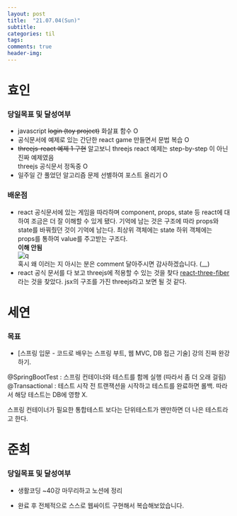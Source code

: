 ```yaml
---
layout: post
title:  "21.07.04(Sun)"
subtitle:
categories: til
tags:
comments: true
header-img: 
---
```

# 효인
### 당일목표 및 달성여부
- javascript ~~login (toy project)~~ 화살표 함수 O
- 공식문서에 예제로 있는 간단한 react game 만들면서 문법 복습 O
- ~~threejs-react 예제 1 구현~~ 알고보니 threejs react 예제는 step-by-step 이 아닌 진짜 예제였음<br>
threejs 공식문서 정독중 O
- 일주일 간 풀었던 알고리즘 문제 선별하여 포스트 올리기 O

### 배운점
- react 공식문서에 있는 게임을 따라하며 component, props, state 등 react에 대하여 조금은 더 잘 이해할 수 있게 됐다.
기억에 남는 것은 구조에 따라 props와 state를 바꿔줬던 것이 기억에 남는다.
최상위 객체에는 state 하위 객체에는 props를 통하여 value를 주고받는 구조다.<br>
__이해 안됨__<br>
![q](https://gist-netchallenge2021.github.io/assets/img/til/hyoin/210704_react_idk.jpg)<br>
혹시 왜 이러는 지 아시는 분은 comment 달아주시면 감사하겠습니다. (__)
- react 공식 문서를 다 보고 threejs에 적용할 수 있는 것을 찾다 <u>react-three-fiber</u>라는 것을 찾았다. jsx의 구조를 가진 threejs라고 보면 될 것 같다. 


# 세연

### 목표 
- [스프링 입문 - 코드로 배우는 스프링 부트, 웹 MVC, DB 접근 기술] 강의 진짜 완강하기.
  
@SpringBootTest : 스프링 컨테이너와 테스트를 함께 실행 (따라서 좀 더 오래 걸림)
@Transactional : 테스트 시작 전 트랜잭션을 시작하고 테스트를 완료하면 롤백. 따라서 해당 테스트는 DB에 영향 X.  

스프링 컨테이너가 필요한 통합테스트 보다는 단위테스트가 왠만하면 더 나은 테스트라고 한다. 

# 준희
### 당일목표 및 달성여부
- 생활코딩 ~40강 마무리하고 노션에 정리

- 완료 후 전체적으로 스스로 웹싸이트 구현해서 복습해보았습니다.
